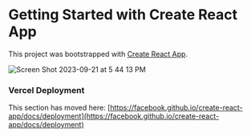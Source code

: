 # Getting Started with Create React App

This project was bootstrapped with [Create React App](https://github.com/facebook/create-react-app).

![Screen Shot 2023-09-21 at 5 44 13 PM](https://github.com/Oscar-Santos/Languages_Localization_App/assets/83252572/3d613db4-8e10-43d7-9e0a-554003d351e1)


### Vercel Deployment

This section has moved here: [https://facebook.github.io/create-react-app/docs/deployment](https://facebook.github.io/create-react-app/docs/deployment)


